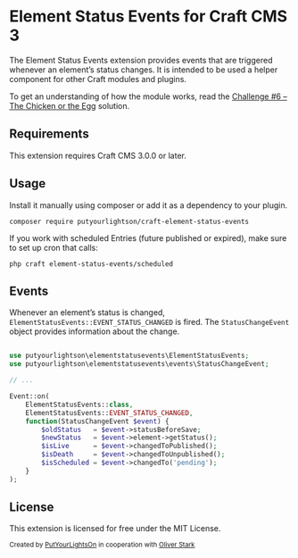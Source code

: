 # Element Status Events for Craft CMS 3

The Element Status Events extension provides events that are triggered whenever an element’s status changes. It is intended to be used a helper component for other Craft modules and plugins.

To get an understanding of how the module works, read the [Challenge #6 – The Chicken or the Egg](https://craftcodingchallenge.com/challenge-6-the-chicken-or-the-egg) solution.

## Requirements

This extension requires Craft CMS 3.0.0 or later.

## Usage

Install it manually using composer or add it as a dependency to your plugin.
```
composer require putyourlightson/craft-element-status-events
```    
    
If you work with scheduled Entries (future published or expired), make sure to set up cron that calls:
```
php craft element-status-events/scheduled
```    


## Events

Whenever an element’s status is changed, `ElementStatusEvents::EVENT_STATUS_CHANGED` is fired. The `StatusChangeEvent` object provides information about the change.

```php

use putyourlightson\elementstatusevents\ElementStatusEvents;
use putyourlightson\elementstatusevents\events\StatusChangeEvent;

// ...

Event::on(
    ElementStatusEvents::class, 
    ElementStatusEvents::EVENT_STATUS_CHANGED, 
    function(StatusChangeEvent $event) {
        $oldStatus   = $event->statusBeforeSave;
        $newStatus   = $event->element->getStatus();
        $isLive      = $event->changedToPublished();
        $isDeath     = $event->changedToUnpublished();
        $isScheduled = $event->changedTo('pending');
    }
);
```


## License

This extension is licensed for free under the MIT License.

<small>Created by [PutYourLightsOn](https://putyourlightson.com/) in cooperation with [Oliver Stark](https://github.com/ostark)</small>
